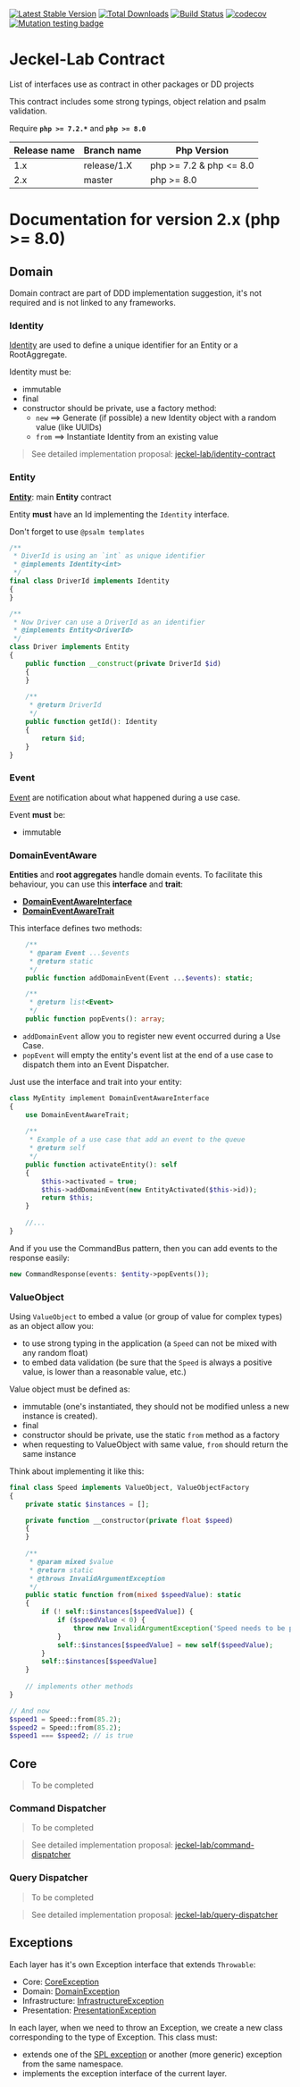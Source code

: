 [![Latest Stable Version](https://poser.pugx.org/jeckel-lab/contract/v/stable)](https://packagist.org/packages/jeckel-lab/contract)
[![Total Downloads](https://poser.pugx.org/jeckel-lab/contract/downloads)](https://packagist.org/packages/jeckel-lab/contract)
[![Build Status](https://travis-ci.org/Jeckel-Lab/contract.svg?branch=master)](https://travis-ci.org/Jeckel-Lab/contract)
[![codecov](https://codecov.io/gh/Jeckel-Lab/contract/branch/main/graph/badge.svg?token=88XDTqqdar)](https://codecov.io/gh/Jeckel-Lab/contract)
[![Mutation testing badge](https://img.shields.io/endpoint?style=flat&url=https%3A%2F%2Fbadge-api.stryker-mutator.io%2Fgithub.com%2FJeckel-Lab%2Fcontract%2Fmain)](https://dashboard.stryker-mutator.io/reports/github.com/Jeckel-Lab/contract/main)

# Jeckel-Lab Contract

List of interfaces use as contract in other packages or DD projects

This contract includes some strong typings, object relation and psalm validation.

Require **`php >= 7.2.*`** and **`php >= 8.0`**

| Release name | Branch name | Php Version             |
|--------------|-------------|-------------------------|
| 1.x          | release/1.X | php >= 7.2 & php <= 8.0 |
| 2.x          | master      | php >= 8.0              |

# Documentation for version 2.x (php >= 8.0)

## Domain

Domain contract are part of DDD implementation suggestion, it's not required and is not linked to any frameworks.

### Identity

[Identity](src/Domain/Identity/Identity.php) are used to define a unique identifier for an Entity or a RootAggregate.

Identity must be:
- immutable
- final
- constructor should be private, use a factory method:
  - `new` ==> Generate (if possible) a new Identity object with a random value (like UUIDs)
  - `from` ==> Instantiate Identity from an existing value

> See detailed implementation proposal: [jeckel-lab/identity-contract](https://github.com/Jeckel-Lab/identity-contract)

### Entity

**[Entity](src/Domain/Entity/Entity.php)**: main **Entity** contract

Entity **must** have an Id implementing the `Identity` interface.

Don't forget to use `@psalm templates`
```php
/**
 * DiverId is using an `int` as unique identifier
 * @implements Identity<int>
 */
final class DriverId implements Identity
{
}

/**
 * Now Driver can use a DriverId as an identifier
 * @implements Entity<DriverId>
 */
class Driver implements Entity
{
    public function __construct(private DriverId $id)
    {
    }
    
    /**
     * @return DriverId
     */
    public function getId(): Identity
    {
        return $id;
    }
}
```

### Event

[Event](src/Domain/Event/Event.php) are notification about what happened during a use case.

Event **must** be:
- immutable

### DomainEventAware

**Entities** and **root aggregates** handle domain events.
To facilitate this behaviour, you can use this **interface** and **trait**:
- **[DomainEventAwareInterface](src/Domain/Entity/DomainEventAwareInterface.php)**
- **[DomainEventAwareTrait](src/Domain/Entity/DomainEventAwareTrait.php)**

This interface defines two methods:
```php
    /**
     * @param Event ...$events
     * @return static
     */
    public function addDomainEvent(Event ...$events): static;

    /**
     * @return list<Event>
     */
    public function popEvents(): array;

```
- `addDomainEvent` allow you to register new event occurred during a Use Case.
- `popEvent` will empty the entity's event list at the end of a use case to dispatch them into an Event Dispatcher.

Just use the interface and trait into your entity:
```Php
class MyEntity implement DomainEventAwareInterface
{
    use DomainEventAwareTrait;
    
    /**
     * Example of a use case that add an event to the queue
     * @return self
     */
    public function activateEntity(): self
    {
        $this->activated = true;
        $this->addDomainEvent(new EntityActivated($this->id));
        return $this;
    }
    
    //...
}
```

And if you use the CommandBus pattern, then you can add events to the response easily:
```php
new CommandResponse(events: $entity->popEvents());
```

### ValueObject

Using `ValueObject` to embed a value (or group of value for complex types) as an object allow you:
- to use strong typing in the application (a `Speed` can not be mixed with any random float)
- to embed data validation (be sure that the `Speed` is always a positive value, is lower than a reasonable value, etc.)

Value object must be defined as:
- immutable (one's instantiated, they should not be modified unless a new instance is created).
- final
- constructor should be private, use the static `from` method as a factory
- when requesting to ValueObject with same value, `from` should return the same instance

Think about implementing it like this:
```Php
final class Speed implements ValueObject, ValueObjectFactory
{
    private static $instances = [];

    private function __constructor(private float $speed)
    {
    }
    
    /**
     * @param mixed $value
     * @return static
     * @throws InvalidArgumentException
     */
    public static function from(mixed $speedValue): static
    {
        if (! self::$instances[$speedValue]) {
            if ($speedValue < 0) {
                throw new InvalidArgumentException('Speed needs to be positive');
            }
            self::$instances[$speedValue] = new self($speedValue);
        }
        self::$instances[$speedValue]
    }
    
    // implements other methods
}

// And now
$speed1 = Speed::from(85.2);
$speed2 = Speed::from(85.2);
$speed1 === $speed2; // is true
```

## Core

> To be completed

### Command Dispatcher

> To be completed

> See detailed implementation proposal: [jeckel-lab/command-dispatcher](https://github.com/Jeckel-Lab/command-dispatcher)

### Query Dispatcher

> To be completed

> See detailed implementation proposal: [jeckel-lab/query-dispatcher](https://github.com/Jeckel-Lab/query-dispatcher)

## Exceptions

Each layer has it's own Exception interface that extends `Throwable`:

- Core: [CoreException](src/Core/Exception/CoreException.php)
- Domain: [DomainException](src/Domain/Exception/DomainException.php)
- Infrastructure: [InfrastructureException](src/Infrastructure/Exception/InfrastructureException.php)
- Presentation: [PresentationException](src/Presentation/Exception/PresentationException.php)

In each layer, when we need to throw an Exception, we create a new class corresponding to the type of Exception. This class must:

- extends one of the [SPL exception](https://www.php.net/manual/en/spl.exceptions.php) or another (more generic) exception from the same namespace.
- implements the exception interface of the current layer.
